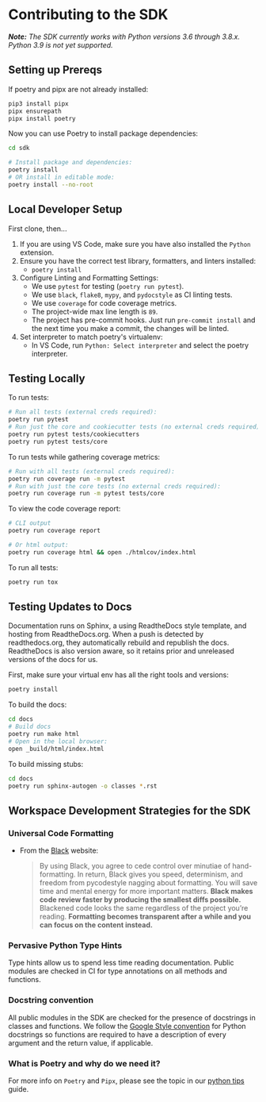 # Contributing to the SDK

_**Note:** The SDK currently works with Python versions 3.6 through 3.8.x. Python 3.9 is not yet supported._

## Setting up Prereqs

If poetry and pipx are not already installed:

```bash
pip3 install pipx
pipx ensurepath
pipx install poetry
```

Now you can use Poetry to install package dependencies:

```bash
cd sdk
```

```bash
# Install package and dependencies:
poetry install
# OR install in editable mode:
poetry install --no-root
```

## Local Developer Setup

First clone, then...

1. If you are using VS Code, make sure you have also installed the `Python` extension.
2. Ensure you have the correct test library, formatters, and linters installed:
    - `poetry install`
3. Configure Linting and Formatting Settings:
    - We use `pytest` for testing (`poetry run pytest`).
    - We use `black`, `flake8`, `mypy`, and `pydocstyle` as CI linting tests.
    - We use `coverage` for code coverage metrics.
    - The project-wide max line length is `89`.
    - The project has pre-commit hooks. Just run `pre-commit install` and the next time
      you make a commit, the changes will be linted.
4. Set interpreter to match poetry's virtualenv:
    - In VS Code, run `Python: Select interpreter` and select the poetry interpreter.

## Testing Locally

To run tests:

```bash
# Run all tests (external creds required):
poetry run pytest
# Run just the core and cookiecutter tests (no external creds required):
poetry run pytest tests/cookiecutters
poetry run pytest tests/core
```

To run tests while gathering coverage metrics:

```bash
# Run with all tests (external creds required):
poetry run coverage run -m pytest
# Run with just the core tests (no external creds required):
poetry run coverage run -m pytest tests/core
```

To view the code coverage report:

```bash
# CLI output
poetry run coverage report

# Or html output:
poetry run coverage html && open ./htmlcov/index.html
```

To run all tests:

```bash
poetry run tox
```

## Testing Updates to Docs

Documentation runs on Sphinx, a using ReadtheDocs style template, and hosting from
ReadtheDocs.org. When a push is detected by readthedocs.org, they automatically rebuild
and republish the docs. ReadtheDocs is also version aware, so it retains prior and unreleased
versions of the docs for us.

First, make sure your virtual env has all the right tools and versions:

```bash
poetry install
```

To build the docs:

```bash
cd docs
# Build docs
poetry run make html
# Open in the local browser:
open _build/html/index.html
```

To build missing stubs:

```bash
cd docs
poetry run sphinx-autogen -o classes *.rst
```

## Workspace Development Strategies for the SDK

### Universal Code Formatting

- From the [Black](https://black.readthedocs.io) website:
    > By using Black, you agree to cede control over minutiae of hand-formatting. In return, Black gives you speed, determinism, and freedom from pycodestyle nagging about formatting. You will save time and mental energy for more important matters. **Black makes code review faster by producing the smallest diffs possible.** Blackened code looks the same regardless of the project you’re reading. **Formatting becomes transparent after a while and you can focus on the content instead.**

### Pervasive Python Type Hints

Type hints allow us to spend less time reading documentation. Public modules are checked in CI for type annotations on all methods and functions.

### Docstring convention

All public modules in the SDK are checked for the presence of docstrings in classes and functions. We follow the [Google Style convention](https://www.sphinx-doc.org/en/master/usage/extensions/example_google.html) for Python docstrings so functions are required to have a description of every argument and the return value, if applicable.


### What is Poetry and why do we need it?

For more info on `Poetry` and `Pipx`, please see the topic in our
[python tips](python_tips.md) guide.
